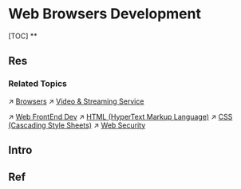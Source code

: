 # Web Browsers Development

[TOC]
**


## Res
### Related Topics
↗ [Browsers](../../../🔑%20CS%20Core/🧰%20Generic%20Tools%20&%20Projects/Browsers/Browsers.md)
↗ [Video & Streaming Service](../../Computer%20Media%20Programming/Video%20&%20Streaming%20Service/Video%20&%20Streaming%20Service.md)

↗ [Web FrontEnd Dev](../../Web%20Development/🖥️%20Web%20FrontEnd%20Dev/Web%20FrontEnd%20Dev.md)
↗ [HTML (HyperText Markup Language)](../../Web%20Development/🖥️%20Web%20FrontEnd%20Dev/📌%20Web%20Frontend%20Basics/HTML%20(HyperText%20Markup%20Language)/HTML%20(HyperText%20Markup%20Language).md)
↗ [CSS (Cascading Style Sheets)](../../Web%20Development/🖥️%20Web%20FrontEnd%20Dev/📌%20Web%20Frontend%20Basics/CSS%20(Cascading%20Style%20Sheets)/CSS%20(Cascading%20Style%20Sheets).md)
↗ [Web Security](../../../CyberSecurity/Application%20Security/💉%20Web%20Security/Web%20Security.md)



## Intro



## Ref

